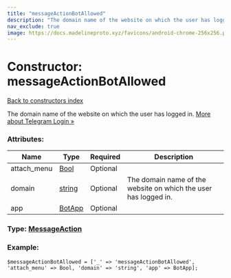 ```yaml
---
title: "messageActionBotAllowed"
description: "The domain name of the website on which the user has logged in. More about Telegram Login »"
nav_exclude: true
image: https://docs.madelineproto.xyz/favicons/android-chrome-256x256.png
---
```

# Constructor: messageActionBotAllowed  
[Back to constructors index](/API_docs/constructors/index.html)



The domain name of the website on which the user has logged in. [More about Telegram Login »](https://core.telegram.org/widgets/login)

### Attributes:

| Name     |    Type       | Required | Description |
|----------|---------------|----------|-------------|
|attach\_menu|[Bool](/API_docs/types/Bool.html) | Optional|
|domain|[string](/API_docs/types/string.html) | Optional|The domain name of the website on which the user has logged in.|
|app|[BotApp](/API_docs/types/BotApp.html) | Optional|



### Type: [MessageAction](/API_docs/types/MessageAction.html)


### Example:

```
$messageActionBotAllowed = ['_' => 'messageActionBotAllowed', 'attach_menu' => Bool, 'domain' => 'string', 'app' => BotApp];
```  
